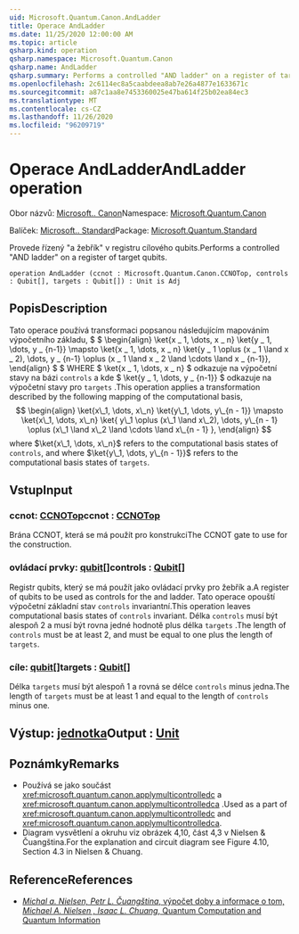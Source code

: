 ```yaml
---
uid: Microsoft.Quantum.Canon.AndLadder
title: Operace AndLadder
ms.date: 11/25/2020 12:00:00 AM
ms.topic: article
qsharp.kind: operation
qsharp.namespace: Microsoft.Quantum.Canon
qsharp.name: AndLadder
qsharp.summary: Performs a controlled "AND ladder" on a register of target qubits.
ms.openlocfilehash: 2c6114ec8a5caabdeea8ab7e26a4877e1633671c
ms.sourcegitcommit: a87c1aa8e7453360025e47ba614f25b02ea84ec3
ms.translationtype: MT
ms.contentlocale: cs-CZ
ms.lasthandoff: 11/26/2020
ms.locfileid: "96209719"
---
```

# <a name="andladder-operation"></a><span data-ttu-id="9bcaf-102">Operace AndLadder</span><span class="sxs-lookup"><span data-stu-id="9bcaf-102">AndLadder operation</span></span>

<span data-ttu-id="9bcaf-103">Obor názvů: [Microsoft.. Canon](xref:Microsoft.Quantum.Canon)</span><span class="sxs-lookup"><span data-stu-id="9bcaf-103">Namespace: [Microsoft.Quantum.Canon](xref:Microsoft.Quantum.Canon)</span></span>

<span data-ttu-id="9bcaf-104">Balíček: [Microsoft.. Standard](https://nuget.org/packages/Microsoft.Quantum.Standard)</span><span class="sxs-lookup"><span data-stu-id="9bcaf-104">Package: [Microsoft.Quantum.Standard](https://nuget.org/packages/Microsoft.Quantum.Standard)</span></span>


<span data-ttu-id="9bcaf-105">Provede řízený "a žebřík" v registru cílového qubits.</span><span class="sxs-lookup"><span data-stu-id="9bcaf-105">Performs a controlled "AND ladder" on a register of target qubits.</span></span>

```qsharp
operation AndLadder (ccnot : Microsoft.Quantum.Canon.CCNOTop, controls : Qubit[], targets : Qubit[]) : Unit is Adj
```


## <a name="description"></a><span data-ttu-id="9bcaf-106">Popis</span><span class="sxs-lookup"><span data-stu-id="9bcaf-106">Description</span></span>

<span data-ttu-id="9bcaf-107">Tato operace používá transformaci popsanou následujícím mapováním výpočetního základu, $ $ \begin{align} \ket{x \_ 1, \dots, x \_ n} \ket{y \_ 1, \dots, y \_ {n-1}} \mapsto \ket{x \_ 1, \dots, x \_ n} \ket{y \_ 1 \oplus (x \_ 1 \land x \_ 2), \dots, y \_ {n-1} \oplus (x \_ 1 \land x \_ 2 \land \cdots \land x \_ {n-1}}, \end{align} $ $ WHERE $ \ket{x \_ 1, \dots, x \_ n} $ odkazuje na výpočetní stavy na bázi `controls` a kde $ \ket{y \_ 1, \dots, y \_ {n-1}} $ odkazuje na výpočetní stavy pro `targets` .</span><span class="sxs-lookup"><span data-stu-id="9bcaf-107">This operation applies a transformation described by the following mapping of the computational basis, $$ \begin{align} \ket{x\_1, \dots, x\_n} \ket{y\_1, \dots, y\_{n - 1}} \mapsto \ket{x\_1, \dots, x\_n} \ket{ y\_1 \oplus (x\_1 \land x\_2), \dots, y\_{n - 1} \oplus (x\_1 \land x\_2 \land \cdots \land x\_{n - 1} }, \end{align} $$ where $\ket{x\_1, \dots, x\_n}$ refers to the computational basis states of `controls`, and where $\ket{y\_1, \dots, y\_{n - 1}}$ refers to the computational basis states of `targets`.</span></span>

## <a name="input"></a><span data-ttu-id="9bcaf-108">Vstup</span><span class="sxs-lookup"><span data-stu-id="9bcaf-108">Input</span></span>

### <a name="ccnot--ccnotop"></a><span data-ttu-id="9bcaf-109">ccnot: [CCNOTop](xref:Microsoft.Quantum.Canon.CCNOTop)</span><span class="sxs-lookup"><span data-stu-id="9bcaf-109">ccnot : [CCNOTop](xref:Microsoft.Quantum.Canon.CCNOTop)</span></span>

<span data-ttu-id="9bcaf-110">Brána CCNOT, která se má použít pro konstrukci</span><span class="sxs-lookup"><span data-stu-id="9bcaf-110">The CCNOT gate to use for the construction.</span></span>


### <a name="controls--qubit"></a><span data-ttu-id="9bcaf-111">ovládací prvky: [qubit](xref:microsoft.quantum.lang-ref.qubit)[]</span><span class="sxs-lookup"><span data-stu-id="9bcaf-111">controls : [Qubit](xref:microsoft.quantum.lang-ref.qubit)[]</span></span>

<span data-ttu-id="9bcaf-112">Registr qubits, který se má použít jako ovládací prvky pro žebřík a.</span><span class="sxs-lookup"><span data-stu-id="9bcaf-112">A register of qubits to be used as controls for the and ladder.</span></span>
<span data-ttu-id="9bcaf-113">Tato operace opouští výpočetní základní stav `controls` invariantní.</span><span class="sxs-lookup"><span data-stu-id="9bcaf-113">This operation leaves computational basis states of `controls` invariant.</span></span>
<span data-ttu-id="9bcaf-114">Délka `controls` musí být alespoň 2 a musí být rovna jedné hodnotě plus délka `targets` .</span><span class="sxs-lookup"><span data-stu-id="9bcaf-114">The length of `controls` must be at least 2, and must be equal to one plus the length of `targets`.</span></span>


### <a name="targets--qubit"></a><span data-ttu-id="9bcaf-115">cíle: [qubit](xref:microsoft.quantum.lang-ref.qubit)[]</span><span class="sxs-lookup"><span data-stu-id="9bcaf-115">targets : [Qubit](xref:microsoft.quantum.lang-ref.qubit)[]</span></span>

<span data-ttu-id="9bcaf-116">Délka `targets` musí být alespoň 1 a rovná se délce `controls` minus jedna.</span><span class="sxs-lookup"><span data-stu-id="9bcaf-116">The length of `targets` must be at least 1 and equal to the length of `controls` minus one.</span></span>



## <a name="output--unit"></a><span data-ttu-id="9bcaf-117">Výstup: [jednotka](xref:microsoft.quantum.lang-ref.unit)</span><span class="sxs-lookup"><span data-stu-id="9bcaf-117">Output : [Unit](xref:microsoft.quantum.lang-ref.unit)</span></span>



## <a name="remarks"></a><span data-ttu-id="9bcaf-118">Poznámky</span><span class="sxs-lookup"><span data-stu-id="9bcaf-118">Remarks</span></span>

- <span data-ttu-id="9bcaf-119">Používá se jako součást <xref:microsoft.quantum.canon.applymulticontrolledc> a <xref:microsoft.quantum.canon.applymulticontrolledca> .</span><span class="sxs-lookup"><span data-stu-id="9bcaf-119">Used as a part of <xref:microsoft.quantum.canon.applymulticontrolledc> and <xref:microsoft.quantum.canon.applymulticontrolledca>.</span></span>
- <span data-ttu-id="9bcaf-120">Diagram vysvětlení a okruhu viz obrázek 4,10, část 4,3 v Nielsen & Čuangština.</span><span class="sxs-lookup"><span data-stu-id="9bcaf-120">For the explanation and circuit diagram see Figure 4.10, Section 4.3 in Nielsen & Chuang.</span></span>

## <a name="references"></a><span data-ttu-id="9bcaf-121">Reference</span><span class="sxs-lookup"><span data-stu-id="9bcaf-121">References</span></span>

- [<span data-ttu-id="9bcaf-122">*Michal a. Nielsen, Petr L. Čuangština*, výpočet doby a informace o tom,</span><span class="sxs-lookup"><span data-stu-id="9bcaf-122"> *Michael A. Nielsen , Isaac L. Chuang*, Quantum Computation and Quantum Information </span></span>](http://doi.org/10.1017/CBO9780511976667)